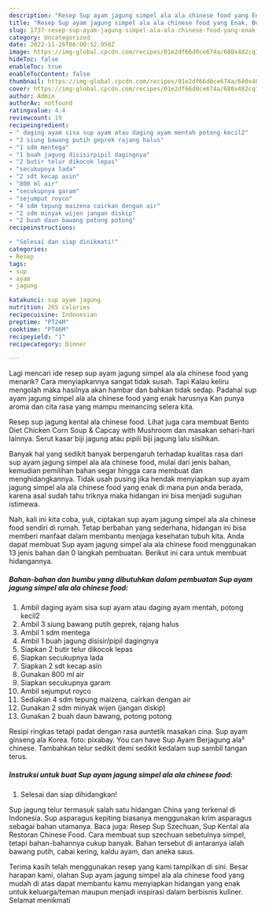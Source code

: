 ```yaml
---
description: "Resep Sup ayam jagung simpel ala ala chinese food yang Enak, Buat Buka Puasa Bisa Manjain Lidah"
title: "Resep Sup ayam jagung simpel ala ala chinese food yang Enak, Buat Buka Puasa Bisa Manjain Lidah"
slug: 1737-resep-sup-ayam-jagung-simpel-ala-ala-chinese-food-yang-enak-buat-buka-puasa-bisa-manjain-lidah
category: Uncategorized
date: 2022-11-26T06:00:52.950Z
image: https://img-global.cpcdn.com/recipes/01e2df66d0ce674a/680x482cq70/sup-ayam-jagung-simpel-ala-ala-chinese-food-foto-resep-utama.jpg
hideToc: false
enableToc: true
enableTocContent: false
thumbnail: https://img-global.cpcdn.com/recipes/01e2df66d0ce674a/680x482cq70/sup-ayam-jagung-simpel-ala-ala-chinese-food-foto-resep-utama.jpg
cover: https://img-global.cpcdn.com/recipes/01e2df66d0ce674a/680x482cq70/sup-ayam-jagung-simpel-ala-ala-chinese-food-foto-resep-utama.jpg
author: Admin
authorAv: notfound
ratingvalue: 4.4
reviewcount: 19
recipeingredient:
- " daging ayam sisa sup ayam atau daging ayam mentah potong kecil2"
- "3 siung bawang putih geprek rajang halus"
- "1 sdm mentega"
- "1 buah jagung disisirpipil dagingnya"
- "2 butir telur dikocok lepas"
- "secukupnya lada"
- "2 sdt kecap asin"
- "800 ml air"
- "secukupnya garam"
- "sejumput royco"
- "4 sdm tepung maizena cairkan dengan air"
- "2 sdm minyak wijen jangan diskip"
- "2 buah daun bawang potong potong"
recipeinstructions:

- "Selesai dan siap dinikmati!"
categories:
- Resep
tags:
- sup
- ayam
- jagung

katakunci: sup ayam jagung 
nutrition: 265 calories
recipecuisine: Indonesian
preptime: "PT24M"
cooktime: "PT46M"
recipeyield: "1"
recipecategory: Dinner

---
```



Lagi mencari ide resep sup ayam jagung simpel ala ala chinese food yang menarik? Cara menyiapkannya sangat tidak susah. Tapi Kalau keliru mengolah maka hasilnya akan hambar dan bahkan tidak sedap. Padahal sup ayam jagung simpel ala ala chinese food yang enak harusnya Kan punya aroma dan cita rasa yang mampu memancing selera kita.


Resep sup jagung kental ala chinese food. Lihat juga cara membuat Bento Diet Chicken Corn Soup &amp; Capcay with Mushroom dan masakan sehari-hari lainnya. Serut kasar biji jagung atau pipili biji jagung lalu sisihkan.

Banyak hal yang sedikit banyak berpengaruh terhadap kualitas rasa dari sup ayam jagung simpel ala ala chinese food, mulai dari jenis bahan, kemudian pemilihan bahan segar hingga cara membuat dan menghidangkannya. Tidak usah pusing jika hendak menyiapkan sup ayam jagung simpel ala ala chinese food yang enak di mana pun anda berada, karena asal sudah tahu triknya maka hidangan ini bisa menjadi suguhan istimewa.


Nah, kali ini kita coba, yuk, ciptakan sup ayam jagung simpel ala ala chinese food sendiri di rumah. Tetap berbahan yang sederhana, hidangan ini bisa memberi manfaat dalam membantu menjaga kesehatan tubuh kita. Anda dapat membuat Sup ayam jagung simpel ala ala chinese food menggunakan 13 jenis bahan dan 0 langkah pembuatan. Berikut ini cara untuk membuat hidangannya.

<!--inarticleads1-->

##### Bahan-bahan dan bumbu yang dibutuhkan dalam pembuatan Sup ayam jagung simpel ala ala chinese food:

1. Ambil  daging ayam sisa sup ayam atau daging ayam mentah, potong kecil2
1. Ambil 3 siung ‌bawang putih geprek, rajang halus
1. Ambil 1 sdm mentega
1. Ambil 1 buah jagung disisir/pipil dagingnya
1. Siapkan 2 butir telur dikocok lepas
1. Siapkan secukupnya lada
1. Siapkan 2 sdt kecap asin
1. Gunakan 800 ml air
1. Siapkan secukupnya garam
1. Ambil sejumput royco
1. Sediakan 4 sdm tepung maizena, cairkan dengan air
1. Gunakan 2 sdm minyak wijen (jangan diskip)
1. Gunakan 2 buah daun bawang, potong potong


Resipi ringkas tetapi padat dengan rasa auntetik masakan cina. Sup ayam ginseng ala Korea. foto: pixabay. You can have Sup Ayam Berjagung ala² chinese. Tambahkan telur sedikit demi sedikit kedalam sup sambil tangan terus. 

<!--inarticleads2-->

##### Instruksi untuk buat Sup ayam jagung simpel ala ala chinese food:


1. Selesai dan siap dihidangkan!

Sup jagung telur termasuk salah satu hidangan China yang terkenal di Indonesia. Sup asparagus kepiting biasanya menggunakan krim asparagus sebagai bahan utamanya. Baca juga: Resep Sup Szechuan, Sup Kental ala Restoran Chinese Food. Cara membuat sup szechuan sebetulnya simpel, tetapi bahan-bahannya cukup banyak. Bahan tersebut di antaranya ialah bawang putih, cabai kering, kaldu ayam, dan aneka saus. 

Terima kasih telah menggunakan resep yang kami tampilkan di sini. Besar harapan kami, olahan Sup ayam jagung simpel ala ala chinese food yang mudah di atas dapat membantu kamu menyiapkan hidangan yang enak untuk keluarga/teman maupun menjadi inspirasi dalam berbisnis kuliner. Selamat menikmati
